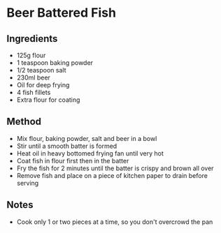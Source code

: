 # Beer Battered Fish

## Ingredients

 * 125g flour
 * 1 teaspoon baking powder
 * 1/2 teaspoon salt
 * 230ml beer
 * Oil for deep frying
 * 4 fish fillets
 * Extra flour for coating

## Method

 * Mix flour, baking powder, salt and beer in a bowl
 * Stir until a smooth batter is formed
 * Heat oil in heavy bottomed frying fan until very hot
 * Coat fish in flour first then in the batter
 * Fry the fish for 2 minutes until the batter is crispy and brown all over
 * Remove fish and place on a piece of kitchen paper to drain before serving
 
## Notes

 * Cook only 1 or two pieces at a time, so you don't overcrowd the pan
